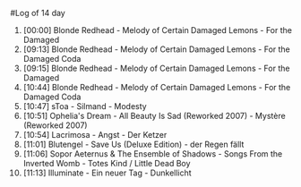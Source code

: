 #Log of 14 day

1. [00:00] Blonde Redhead - Melody of Certain Damaged Lemons - For the Damaged
1. [09:13] Blonde Redhead - Melody of Certain Damaged Lemons - For the Damaged Coda
1. [09:15] Blonde Redhead - Melody of Certain Damaged Lemons - For the Damaged
1. [10:44] Blonde Redhead - Melody of Certain Damaged Lemons - For the Damaged Coda
1. [10:47] sToa - Silmand - Modesty
1. [10:51] Ophelia's Dream - All Beauty Is Sad (Reworked 2007) - Mystère (Reworked 2007)
1. [10:54] Lacrimosa - Angst - Der Ketzer
1. [11:01] Blutengel - Save Us (Deluxe Edition) - der Regen fällt
1. [11:06] Sopor Aeternus & The Ensemble of Shadows - Songs From the Inverted Womb - Totes Kind / Little Dead Boy
1. [11:13] Illuminate - Ein neuer Tag - Dunkellicht
